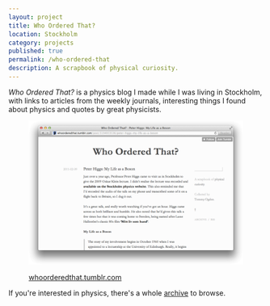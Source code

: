 ```yaml
---
layout: project
title: Who Ordered That?
location: Stockholm
category: projects
published: true
permalink: /who-ordered-that
description: A scrapbook of physical curiosity.
---
```

            
_Who Ordered That?_ is a physics blog I made while I was living in Stockholm, with links to articles from the weekly journals, interesting things I found about physics and quotes by great physicists.

<figure>

<a href="http://whoorderedthat.tumblr.com"><img class="text" src="/png/who-ordered-that-grab.png"/></a>

<figcaption><a href="http://whoorderedthat.tumblr.com">whoorderedthat.tumblr.com</a></figcaption>

</figure>

If you're interested in physics, there's a whole [archive](http://whoorderedthat.tumblr.com/archive/) to browse.